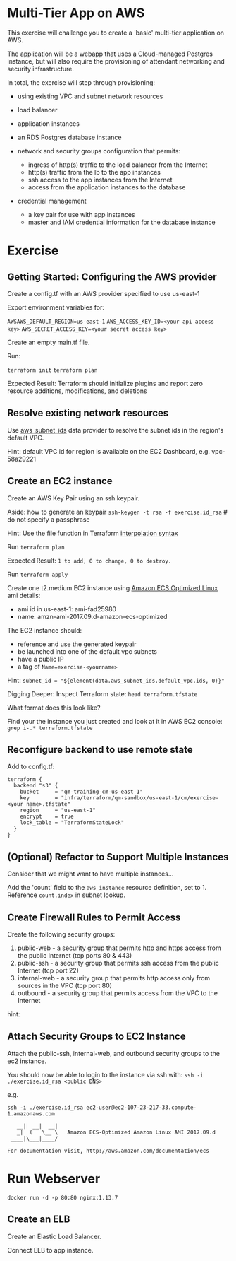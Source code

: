 # Multi-Tier App on AWS #

This exercise will challenge you to create a 'basic' multi-tier application on AWS.

The application will be a webapp that uses a Cloud-managed Postgres instance, but will also require the provisioning of attendant networking and security infrastructure.

In total, the exercise will step through provisioning:

* using existing VPC and subnet network resources
* load balancer
* application instances
* an RDS Postgres database instance
* network and security groups configuration that permits:

    * ingress of http(s) traffic to the load balancer from the Internet
    * http(s) traffic from the lb to the app instances
    * ssh access to the app instances from the Internet
    * access from the application instances to the database

* credential management
    * a key pair for use with app instances
    * master and IAM credential information for the database instance

# Exercise #

## Getting Started: Configuring the AWS provider ##

Create a config.tf with an AWS provider specified to use us-east-1

Export environment variables for:

`AWSAWS_DEFAULT_REGION=us-east-1`
`AWS_ACCESS_KEY_ID=<your api access key>`
`AWS_SECRET_ACCESS_KEY=<your secret access key>`

Create an empty main.tf file.

Run:

`terraform init`
`terraform plan`

Expected Result: 
Terraform should initialize plugins and report zero resource additions, modifications, and deletions

## Resolve existing network resources ##

Use [aws_subnet_ids](https://www.terraform.io/docs/providers/aws/d/subnet_ids.html) data provider to resolve the subnet ids in the region's default VPC.

Hint: default VPC id for region is available on the EC2 Dashboard, e.g. vpc-58a29221

## Create an EC2 instance ##

Create an AWS Key Pair using an ssh keypair.

Aside: how to generate an keypair `ssh-keygen -t rsa -f exercise.id_rsa` # do not specify a passphrase

Hint: Use the file function in Terraform [interpolation syntax](https://www.terraform.io/docs/configuration/interpolation.html)

Run `terraform plan`

Expected Result: `1 to add, 0 to change, 0 to destroy.` 

Run `terraform apply`

Create one t2.medium EC2 instance using [Amazon ECS Optimized Linux](http://docs.aws.amazon.com/AmazonECS/latest/developerguide/ecs-optimized_AMI.html)
ami details:

* ami id in us-east-1: ami-fad25980
* name: amzn-ami-2017.09.d-amazon-ecs-optimized 

The EC2 instance should:

* reference and use the generated keypair
* be launched into one of the default vpc subnets
* have a public IP
* a tag of `Name=exercise-<yourname>`

Hint: `subnet_id = "${element(data.aws_subnet_ids.default_vpc.ids, 0)}"`

Digging Deeper:
Inspect Terraform state:
`head terraform.tfstate`

What format does this look like?

Find your the instance you just created and look at it in AWS EC2 console:
`grep i-.* terraform.tfstate`

## Reconfigure backend to use remote state ##

Add to config.tf:

```
terraform {
  backend "s3" {
    bucket     = "qm-training-cm-us-east-1"
    key        = "infra/terraform/qm-sandbox/us-east-1/cm/exercise-<your name>.tfstate"
    region     = "us-east-1"
    encrypt    = true
    lock_table = "TerraformStateLock"
  }
}
```


## (Optional) Refactor to Support Multiple Instances ##

Consider that we might want to have multiple instances...

Add the 'count' field to the `aws_instance` resource definition, set to 1.  Reference `count.index` in subnet lookup.

## Create Firewall Rules to Permit Access ##

Create the following security groups:
 
1. public-web - a security group that permits http and https access from the public Internet (tcp ports 80 & 443) 
2. public-ssh - a security group that permits ssh access from the public Internet (tcp port 22)
3. internal-web - a security group that permits http access only from sources in the VPC (tcp port 80) 
4. outbound - a security group that permits access from the VPC to the Internet

hint:

## Attach Security Groups to EC2 Instance ##

Attach the public-ssh, internal-web, and outbound security groups to the ec2 instance.

You should now be able to login to the instance via ssh with:
`ssh -i ./exercise.id_rsa <public DNS>`

e.g.
```
ssh -i ./exercise.id_rsa ec2-user@ec2-107-23-217-33.compute-1.amazonaws.com

   __|  __|  __|
   _|  (   \__ \   Amazon ECS-Optimized Amazon Linux AMI 2017.09.d
 ____|\___|____/

For documentation visit, http://aws.amazon.com/documentation/ecs
```

# Run Webserver #

```
docker run -d -p 80:80 nginx:1.13.7
```

## Create an ELB ##

Create an Elastic Load Balancer.



Connect ELB to app instance.